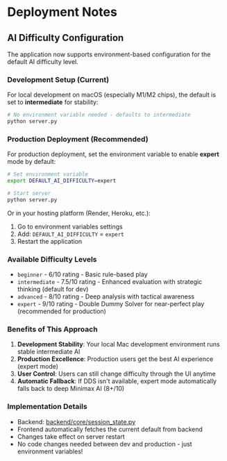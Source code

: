 # Deployment Notes

## AI Difficulty Configuration

The application now supports environment-based configuration for the default AI difficulty level.

### Development Setup (Current)

For local development on macOS (especially M1/M2 chips), the default is set to **intermediate** for stability:

```bash
# No environment variable needed - defaults to intermediate
python server.py
```

### Production Deployment (Recommended)

For production deployment, set the environment variable to enable **expert** mode by default:

```bash
# Set environment variable
export DEFAULT_AI_DIFFICULTY=expert

# Start server
python server.py
```

Or in your hosting platform (Render, Heroku, etc.):
1. Go to environment variables settings
2. Add: `DEFAULT_AI_DIFFICULTY` = `expert`
3. Restart the application

### Available Difficulty Levels

- `beginner` - 6/10 rating - Basic rule-based play
- `intermediate` - 7.5/10 rating - Enhanced evaluation with strategic thinking (default for dev)
- `advanced` - 8/10 rating - Deep analysis with tactical awareness
- `expert` - 9/10 rating - Double Dummy Solver for near-perfect play (recommended for production)

### Benefits of This Approach

1. **Development Stability**: Your local Mac development environment runs stable intermediate AI
2. **Production Excellence**: Production users get the best AI experience (expert mode)
3. **User Control**: Users can still change difficulty through the UI anytime
4. **Automatic Fallback**: If DDS isn't available, expert mode automatically falls back to deep Minimax AI (8+/10)

### Implementation Details

- Backend: [backend/core/session_state.py](backend/core/session_state.py#L35-38)
- Frontend automatically fetches the current default from backend
- Changes take effect on server restart
- No code changes needed between dev and production - just environment variables!
